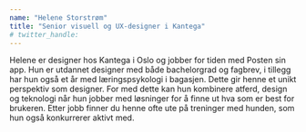 ```yaml
---
name: "Helene Storstrøm"
title: "Senior visuell og UX-designer i Kantega"
# twitter_handle: 
---
```

Helene er designer hos Kantega i Oslo og jobber for tiden med Posten sin app. Hun er utdannet designer med både bachelorgrad og fagbrev, i tillegg har hun også et år med læringspsykologi i bagasjen. Dette gir henne et unikt perspektiv som designer. For med dette kan hun kombinere atferd, design og teknologi når hun jobber med løsninger for å finne ut hva som er best for brukeren. Etter jobb finner du henne ofte ute på treninger med hunden, som hun også konkurrerer aktivt med.
